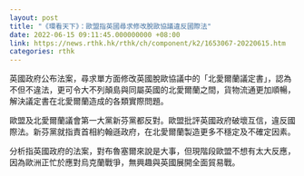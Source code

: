 ```yaml
---
layout: post
title: "《環看天下》：歐盟指英國尋求修改脫歐協議違反國際法"
date: 2022-06-15 09:11:45.000000000 +08:00
link: https://news.rthk.hk/rthk/ch/component/k2/1653067-20220615.htm
categories: rthk
---
```


英國政府公布法案，尋求單方面修改英國脫歐協議中的「北愛爾蘭議定書」，認為不但不違法，更可令大不列顛島與同屬英國的北愛爾蘭之間，貨物流通更加順暢，解決議定書在北愛爾蘭造成的各類實際問題。

歐盟及北愛爾蘭議會第一大黨新芬黨都反對。歐盟批評英國政府破壞互信，違反國際法。新芬黨就指責首相約翰遜政府，在北愛爾蘭製造更多不穩定及不確定因素。

分析指英國政府的法案，對布魯塞爾來說是大事，但現階段歐盟不想有太大反應，因為歐洲正忙於應對烏克蘭戰爭，無興趣與英國展開全面貿易戰。
